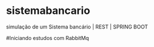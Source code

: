 # sistemabancario
simulação de um Sistema bancário | REST | SPRING BOOT 

#Iniciando estudos com RabbitMq
